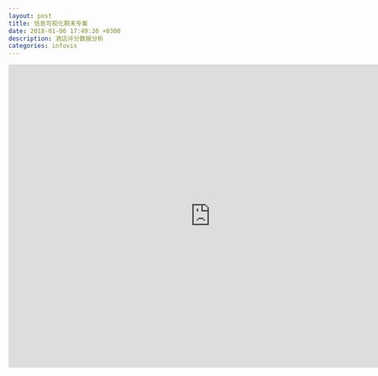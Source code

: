 ```yaml
---
layout: post
title: 信息可视化期末专案
date: 2018-01-06 17:49:20 +0300
description: 酒店评分数据分析
categories: infovis
---
```


<iframe src="https://public.tableau.com/views/_17865/sheet10?:embed=y&:display_count=yes&publish=yes&publish=yes/Dashboard1?:showVizHome=no&:embed=true" height="600px" width="800px" scrolling="no" frameborder="0"></iframe>